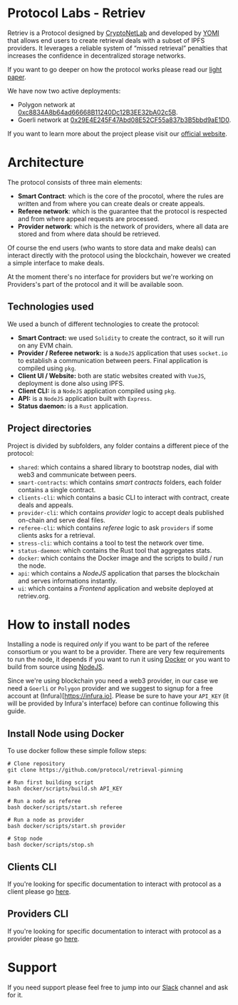 # Protocol Labs - Retriev

Retriev is a Protocol designed by [CryptoNetLab](https://cryptonet.org/) and developed by [YOMI](https://yomi.digital) that allows end users to create retrieval deals with a subset of IPFS providers. It leverages a reliable system of “missed retrieval” penalties that increases the confidence in decentralized storage networks.

If you want to go deeper on how the protocol works please read our [light paper](./PAPER.md).

We have now two active deployments:
- Polygon network at [0xc8834A8b64ad66668B11240Dc12B3EE32bA02c5B](https://polygonscan.com/address/0xc8834A8b64ad66668B11240Dc12B3EE32bA02c5B). 
- Goerli network at [0x29E4E245F47Abd08E52CF55a837b3B5bbd9aE1D0](https://goerli.etherscan.io/address/0x29E4E245F47Abd08E52CF55a837b3B5bbd9aE1D0).

If you want to learn more about the project please visit our [official website](https://retriev.org).
# Architecture

The protocol consists of three main elements:
- **Smart Contract**: which is the core of the procotol, where the rules are written and from where you can create deals or create appeals.
- **Referee network**: which is the guarantee that the protocol is respected and from where appeal requests are processed. 
- **Provider network**: which is the network of providers, where all data are stored and from where data should be retrieved.

Of course the end users (who wants to store data and make deals) can interact directly with the protocol using the blockchain, however we created a simple interface to make deals.

At the moment there's no interface for providers but we're working on Providers's part of the protocol and it will be available soon.

## Technologies used

We used a bunch of different technologies to create the protocol:
- **Smart Contract:** we used `Solidity` to create the contract, so it will run on any EVM chain.
- **Provider / Referee network:** is a `NodeJS` application that uses `socket.io` to establish a communication between peers. Final application is compiled using `pkg`.
- **Client UI / Website:** both are static websites created with `VueJS`, deployment is done also using IPFS.
- **Client CLI:** is a `NodeJS` application compiled using `pkg`.
- **API:** is a `NodeJS` application built with `Express`.
- **Status daemon:** is a `Rust` application.
## Project directories

Project is divided by subfolders, any folder contains a different piece of the protocol:
- `shared`: which contains a shared library to bootstrap nodes, dial with web3 and communicate between peers.
- `smart-contracts`: which contains *smart contracts* folders, each folder contains a single contract.
- `clients-cli`: which contains a basic CLI to interact with contract, create deals and appeals.
- `provider-cli`: which contains *provider* logic to accept deals published on-chain and serve deal files.
- `referee-cli`: which contains *referee* logic to ask `providers` if some clients asks for a retrieval.
- `stress-cli`: which contains a tool to test the network over time.
- `status-daemon`: which contains the Rust tool that aggregates stats.
- `docker`: which contains the Docker image and the scripts to build / run the node.
- `api`: which contains a *NodeJS* application that parses the blockchain and serves informations instantly.
- `ui`: which contains a *Frontend* application and website deployed at retriev.org.

# How to install nodes

Installing a node is required *only* if you want to be part of the referee consortium or you want to be a provider. There are very few requirements to run the node, it depends if you want to run it using [Docker](https://www.docker.com/) or you want to build from source using [NodeJS](https://nodejs.org/en/).

Since we're using blockchain you need a web3 provider, in our case we need a `Goerli` or `Polygon` provider and we suggest to signup for a free account at (Infura)[https://infura.io]. Please be sure to have your `API_KEY` (it will be provided by Infura's interface) before can continue following this guide.

## Install Node using Docker

To use docker follow these simple follow steps:

```
# Clone repository
git clone https://github.com/protocol/retrieval-pinning

# Run first building script
bash docker/scripts/build.sh API_KEY

# Run a node as referee
bash docker/scripts/start.sh referee

# Run a node as provider
bash docker/scripts/start.sh provider

# Stop node
bash docker/scripts/stop.sh
```

## Clients CLI

If you're looking for specific documentation to interact with protocol as a client please go [here](./clients-cli/README.md).

## Providers CLI

If you're looking for specific documentation to interact with protocol as a provider please go [here](./provider-cli/README.md).

# Support

If you need support please feel free to jump into our [Slack](https://filecoinproject.slack.com/archives/C03CJKWP2DR) channel and ask for it.

